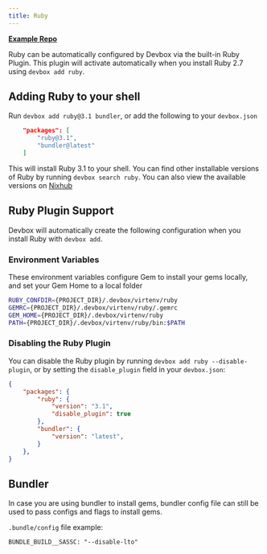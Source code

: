 ```yaml
---
title: Ruby
---
```


[**Example Repo**](https://github.com/jetify-com/devbox/tree/main/examples/development/ruby)


Ruby can be automatically configured by Devbox via the built-in Ruby Plugin. This plugin will activate automatically when you install Ruby 2.7 using `devbox add ruby`.

## Adding Ruby to your shell

Run `devbox add ruby@3.1 bundler`, or add the following to your `devbox.json`

```json
    "packages": [
        "ruby@3.1",
        "bundler@latest"
    ]
```

This will install Ruby 3.1 to your shell. You can find other installable versions of Ruby by running `devbox search ruby`. You can also view the available versions on [Nixhub](https://www.nixhub.io/packages/ruby)

## Ruby Plugin Support

Devbox will automatically create the following configuration when you install Ruby with `devbox add`.

### Environment Variables

These environment variables configure Gem to install your gems locally, and set your Gem Home to a local folder

```bash
RUBY_CONFDIR={PROJECT_DIR}/.devbox/virtenv/ruby
GEMRC={PROJECT_DIR}/.devbox/virtenv/ruby/.gemrc
GEM_HOME={PROJECT_DIR}/.devbox/virtenv/ruby
PATH={PROJECT_DIR}/.devbox/virtenv/ruby/bin:$PATH
```

### Disabling the Ruby Plugin

You can disable the Ruby plugin by running `devbox add ruby --disable-plugin`, or by setting the `disable_plugin` field in your `devbox.json`:

```json
{
    "packages": {
        "ruby": {
            "version": "3.1",
            "disable_plugin": true
        },
        "bundler": {
            "version": "latest",
        }
    },
}
```

## Bundler

In case you are using bundler to install gems, bundler config file can still be used to pass configs and flags to install gems.

`.bundle/config` file example:

```dotenv
BUNDLE_BUILD__SASSC: "--disable-lto"
```
